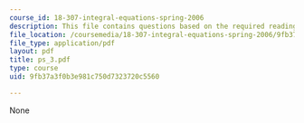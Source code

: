 ```yaml
---
course_id: 18-307-integral-equations-spring-2006
description: This file contains questions based on the required reading for the course.
file_location: /coursemedia/18-307-integral-equations-spring-2006/9fb37a3f0b3e981c750d7323720c5560_ps_3.pdf
file_type: application/pdf
layout: pdf
title: ps_3.pdf
type: course
uid: 9fb37a3f0b3e981c750d7323720c5560

---
```

None